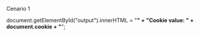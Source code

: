 
Cenario 1

document.getElementById("output").innerHTML = "<b>" + "Cookie value: " + document.cookie + "</b>";